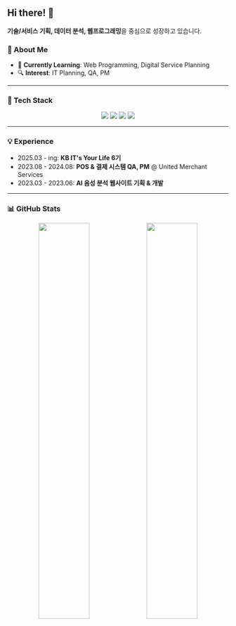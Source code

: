 ## Hi there! 👋  
**기술/서비스 기획, 데이터 분석, 웹프로그래밍**을 중심으로 성장하고 있습니다.  

### 🚀 About Me  
- 🌱 **Currently Learning**: Web Programming, Digital Service Planning  
- 🔍 **Interest**: IT Planning, QA, PM   

---

### 🔧 Tech Stack  
<div align="center">
  <img src="https://img.shields.io/badge/Python-3776AB?style=for-the-badge&logo=python&logoColor=white" />
  <img src="https://img.shields.io/badge/JavaScript-F7DF1E?style=for-the-badge&logo=javascript&logoColor=black" />
  <img src="https://img.shields.io/badge/React-61DAFB?style=for-the-badge&logo=react&logoColor=black" />
  <img src="https://img.shields.io/badge/Notion-000000?style=for-the-badge&logo=notion&logoColor=white" />
</div>

---

### 💡 Experience  
- 2025.03 - ing: **KB IT's Your Life 6기**
- 2023.08 - 2024.08: **POS & 결제 시스템 QA, PM** @ United Merchant Services  
- 2023.03 - 2023.06: **AI 음성 분석 웹사이트 기획 & 개발**  
---

### 📊 GitHub Stats  
<div align="center">
  <img src="https://github-readme-stats.vercel.app/api?username=eugene663&show_icons=true&theme=radical" width="48%" />
  <img src="https://github-readme-stats.vercel.app/api/top-langs/?username=eugene663&layout=compact&theme=radical" width="48%" />
</div>

